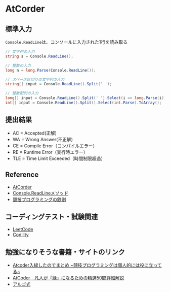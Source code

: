 ﻿# AtCorder

## 標準入力
`Console.ReadLine`は、コンソールに入力された1行を読み取る
```cs
// 文字列の入力
string s = Console.ReadLine();

// 整数の入力
long n = long.Parse(Console.ReadLine());

// スペース区切りの文字列の入力
string[] input = Console.ReadLine().Split(' ');

// 整数配列の入力
long[] input = Console.ReadLine().Split(' ').Select(i => long.Parse(i)).ToArray();
int[] input = Console.ReadLine().Split().Select(int.Parse).ToArray();
```

## 提出結果
- AC = Accepted(正解)
- WA = Wrong Answer(不正解)
- CE = Compile Error（コンパイルエラー）
- RE = Runtime Error（実行時エラー）
- TLE = Time Limit Exceeded（時間制限超過）

## Reference
- [AtCorder](https://atcoder.jp/home)
- [Console.ReadLineメソッド](https://learn.microsoft.com/ja-jp/dotnet/api/system.console.readline?view=net-8.0)
- [競技プログラミングの鉄則](https://github.com/E869120/kyopro-tessoku?tab=readme-ov-file)

## コーディングテスト・試験関連
- [LeetCode](https://leetcode.com/)
- [Codility](https://www.codility.com/)

## 勉強になりそうな書籍・サイトのリンク
- [Atcoder入緑したのでまとめ ~競技プログラミングは個人的には役に立ってる~](https://zenn.dev/sojiro/articles/a9bb4852598aa2)
- [AtCoder　凡人が『緑』になるための精選50問詳細解説 ](https://www.amazon.co.jp/gp/product/B09C3TPQYV/ref=kinw_myk_ro_title)
- [アルゴ式](https://algo-method.com/)